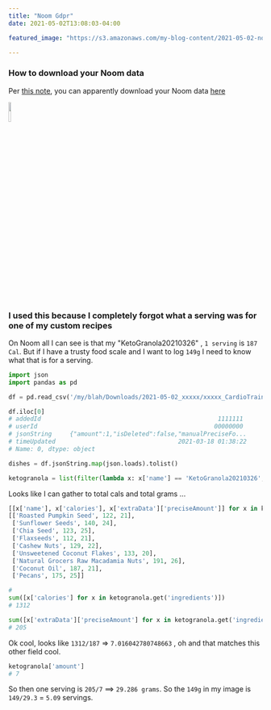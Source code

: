 ```yaml
---
title: "Noom Gdpr"
date: 2021-05-02T13:08:03-04:00

featured_image: "https://s3.amazonaws.com/my-blog-content/2021-05-02-noom-gdpr/2021-05-01 23.42.18.jpg"

---
```


### How to download your Noom data
Per [this note](https://web.noom.com/support/support-question-topic/2018/05/how-do-i-request-to-export-my-data/), you can apparently download your Noom data [here](https://account.noom.com/gdpr-export)

<img src="https://s3.amazonaws.com/my-blog-content/2021-05-02-noom-gdpr/2021-05-01 23.42.18.jpg" width="10%">

### I used this because I completely forgot what a serving was for one of my custom recipes
On Noom all I can see is that my "KetoGranola20210326" , `1 serving` is `187 Cal`.
But if I have a trusty food scale and I want to log `149g` I need to know what that is for a serving.

```python
import json
import pandas as pd

df = pd.read_csv('/my/blah/Downloads/2021-05-02_xxxxx/xxxxx_CardioTrainer.CustomDishes.csv')

df.iloc[0]                                                                                                                 
# addedId                                                 1111111
# userId                                                 00000000
# jsonString     {"amount":1,"isDeleted":false,"manualPreciseFo...
# timeUpdated                                  2021-03-18 01:38:22
# Name: 0, dtype: object

dishes = df.jsonString.map(json.loads).tolist()

ketogranola = list(filter(lambda x: x['name'] == 'KetoGranola20210326', dishes))[0]

```
Looks like I can gather to total cals and total grams ...

```python
[[x['name'], x['calories'], x['extraData']['preciseAmount']] for x in ketogranola.get('ingredients')]                     
[['Roasted Pumpkin Seed', 122, 21],
 ['Sunflower Seeds', 140, 24],
 ['Chia Seed', 123, 25],
 ['Flaxseeds', 112, 21],
 ['Cashew Nuts', 129, 22],
 ['Unsweetened Coconut Flakes', 133, 20],
 ['Natural Grocers Raw Macadamia Nuts', 191, 26],
 ['Coconut Oil', 187, 21],
 ['Pecans', 175, 25]]

#
sum([x['calories'] for x in ketogranola.get('ingredients')])                                                              
# 1312

sum([x['extraData']['preciseAmount'] for x in ketogranola.get('ingredients')])                                            
# 205
```

Ok cool, looks like `1312/187` => `7.016042780748663` , oh and that matches this other field cool.

```python
ketogranola['amount']                                                                                                     
# 7
```

So then one serving is `205/7` ==> `29.286 grams`. So the `149g` in my image is `149/29.3` = `5.09` servings.
